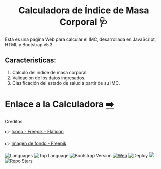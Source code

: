 <h1 align="center">Calculadora de Índice de Masa Corporal 🩺</h1>

Esta es una pagina Web para calcular el IMC, desarrollada en JavaScript, HTML y Bootstrap v5.3.

## Caracteristicas:

1. Calculo del indice de masa corporal.
2. Validación de los datos ingresados.
3. Clasificación del estado de salud a partir de su IMC.

# Enlace a la Calculadora  [:arrow_right:](https://ycanas.github.io/calculadora-imc/)

Creditos: 

👉 <a href="https://www.flaticon.es/iconos-gratis/peso" title="iconos">Icono - Freepik - Flaticon</a>


👉 <a href="https://www.freepik.es/vector-gratis/ilustracion-vector-aislado-plano-accesorios-fitness-patrones-fisuras_4546113.htm#query=peso&position=36&from_view=search&track=sph">Imagen de fondo - Freepik</a>

![Languages](https://img.shields.io/github/languages/count/ycanas/calculadora-imc?style=for-the-badge&color=00a3db&labelColor=101010)
![Top Language](https://img.shields.io/github/languages/top/ycanas/calculadora-imc?style=for-the-badge&color=d8db00&labelColor=101010)
![Bootstrap Version](https://img.shields.io/badge/Bootstrap-v5.3-8b00db?style=for-the-badge&labelColor=101010)
[![Web](https://img.shields.io/badge/GtiHub-ycanas-db0000?style=for-the-badge&labelColor=101010&logo=github)](https://github.com/ycanas)
![Deploy](https://img.shields.io/github/deployments/ycanas/calculadora-imc/github-pages?style=for-the-badge&labelColor=101010&color=00db11)
![](https://img.shields.io/github/last-commit/ycanas/calculadora-imc?style=for-the-badge&color=2400db&labelColor=101010)
![Repo Stars](https://img.shields.io/github/stars/ycanas/calculadora-imc?style=for-the-badge&labelColor=101010&color=db6700)
